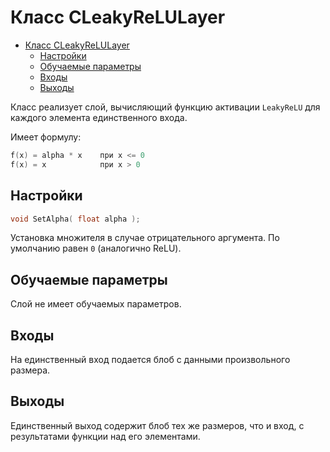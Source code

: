 # Класс CLeakyReLULayer

<!-- TOC -->

- [Класс CLeakyReLULayer](#класс-cleakyrelulayer)
    - [Настройки](#настройки)
    - [Обучаемые параметры](#обучаемые-параметры)
    - [Входы](#входы)
    - [Выходы](#выходы)

<!-- /TOC -->

Класс реализует слой, вычисляющий функцию активации `LeakyReLU` для каждого элемента единственного входа.

Имеет формулу:

```c++
f(x) = alpha * x    при x <= 0
f(x) = x            при x > 0
```

## Настройки

```c++
void SetAlpha( float alpha );
```

Установка множителя в случае отрицательного аргумента. По умолчанию равен `0` (аналогично ReLU).

## Обучаемые параметры

Слой не имеет обучаемых параметров.

## Входы

На единственный вход подается блоб с данными произвольного размера.

## Выходы

Единственный выход содержит блоб тех же размеров, что и вход, с результатами функции над его элементами.
